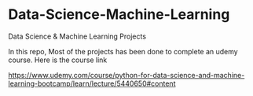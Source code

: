 # Data-Science-Machine-Learning
Data Science &amp; Machine Learning Projects

In this repo, Most of the projects has been done to complete an udemy course. Here is the course link

https://www.udemy.com/course/python-for-data-science-and-machine-learning-bootcamp/learn/lecture/5440650#content
